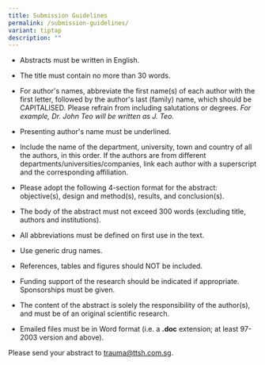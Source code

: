 ```yaml
---
title: Submission Guidelines
permalink: /submission-guidelines/
variant: tiptap
description: ""
---
```

<ul data-tight="true" class="tight">
<li>
<p>Abstracts must be written in English.</p>
</li>
<li>
<p>The title must contain no more than 30 words.</p>
</li>
<li>
<p>For author's names, abbreviate the first name(s) of each author with the
first letter, followed by the author's last (family) name, which should
be CAPITALISED. Please refrain from including salutations or degrees. <em>For example, Dr. John Teo will be written as J. Teo.</em>
</p>
</li>
<li>
<p>Presenting author's name must be underlined.</p>
</li>
<li>
<p>Include the name of the department, university, town and country of all
the authors, in this order. If the authors are from different departments/universities/companies,
link each author with a superscript and the corresponding affiliation.</p>
</li>
<li>
<p>Please adopt the following 4-section format for the abstract: objective(s),
design and method(s), results, and conclusion(s).</p>
</li>
<li>
<p>The body of the abstract must not exceed 300 words (excluding title, authors
and institutions).</p>
</li>
<li>
<p>All abbreviations must be defined on first use in the text.</p>
</li>
<li>
<p>Use generic drug names.</p>
</li>
<li>
<p>References, tables and figures should NOT be included.</p>
</li>
<li>
<p>Funding support of the research should be indicated if appropriate. Sponsorships
must be given.</p>
</li>
<li>
<p>The content of the abstract is solely the responsibility of the author(s),
and must be of an original scientific research.</p>
</li>
<li>
<p>Emailed files must be in Word format (i.e. a <strong>.doc</strong> extension;
at least 97-2003 version and above).</p>
</li>
</ul>
<p>Please send your abstract to <a href="mailto:trauma@ttsh.com.sg" rel="noopener noreferrer nofollow" target="_blank">trauma@ttsh.com.sg</a>.</p>
<p></p>
<p></p>